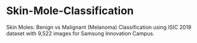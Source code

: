 # Skin-Mole-Classification
Skin Moles: Benign vs Malignant (Melanoma) Classification using ISIC 2019 dataset with 9,522 images for Samsung Innovation Campus.
